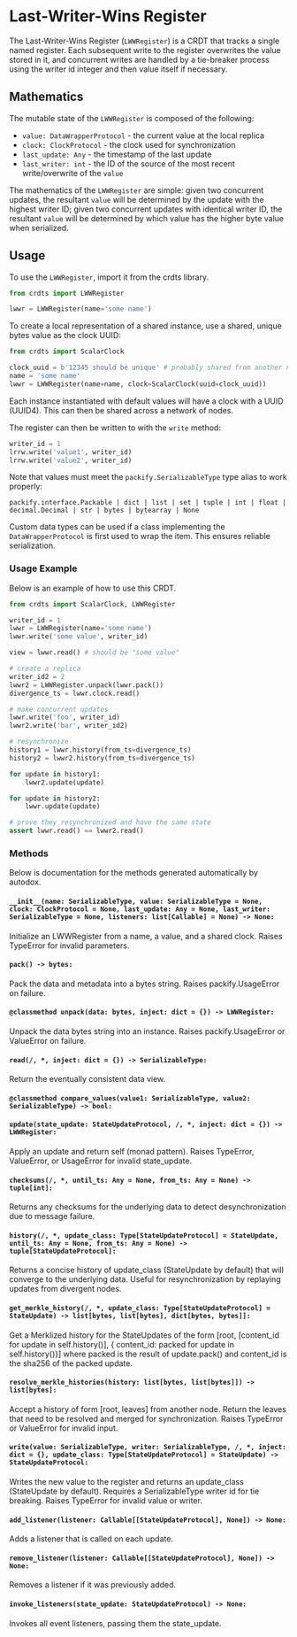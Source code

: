 # Last-Writer-Wins Register

The Last-Writer-Wins Register (`LWWRegister`) is a CRDT that tracks a single
named register. Each subsequent write to the register overwrites the value
stored in it, and concurrent writes are handled by a tie-breaker process using
the writer id integer and then value itself if necessary.

## Mathematics

The mutable state of the `LWWRegister` is composed of the following:
- `value: DataWrapperProtocol` - the current value at the local replica
- `clock: ClockProtocol` - the clock used for synchronization
- `last_update: Any` - the timestamp of the last update
- `last_writer: int` - the ID of the source of the most recent write/overwrite
of the `value`

The mathematics of the `LWWRegister` are simple: given two concurrent updates,
the resultant `value` will be determined by the update with the highest writer
ID; given two concurrent updates with identical writer ID, the resultant `value`
will be determined by which value has the higher byte value when serialized.

## Usage

To use the `LWWRegister`, import it from the crdts library.

```python
from crdts import LWWRegister

lwwr = LWWRegister(name='some name')
```

To create a local representation of a shared instance, use a shared, unique
bytes value as the clock UUID:

```python
from crdts import ScalarClock

clock_uuid = b'12345 should be unique' # probably shared from another node
name = 'some name'
lwwr = LWWRegister(name=name, clock=ScalarClock(uuid=clock_uuid))
```

Each instance instantiated with default values will have a clock with a UUID
(UUID4). This can then be shared across a network of nodes.

The register can then be written to with the `write` method:

```python
writer_id = 1
lrrw.write('value1', writer_id)
lrrw.write('value2', writer_id)
```

Note that values must meet the `packify.SerializableType` type alias to work properly:

`packify.interface.Packable | dict | list | set | tuple | int | float | decimal.Decimal | str | bytes | bytearray | None`

Custom data types can be used if a class implementing the `DataWrapperProtocol`
is first used to wrap the item. This ensures reliable serialization.

### Usage Example

Below is an example of how to use this CRDT.

```python
from crdts import ScalarClock, LWWRegister

writer_id = 1
lwwr = LWWRegister(name='some name')
lwwr.write('some value', writer_id)

view = lwwr.read() # should be "some value"

# create a replica
writer_id2 = 2
lwwr2 = LWWRegister.unpack(lwwr.pack())
divergence_ts = lwwr.clock.read()

# make concurrent updates
lwwr.write('foo', writer_id)
lwwr2.write('bar', writer_id2)

# resynchronize
history1 = lwwr.history(from_ts=divergence_ts)
history2 = lwwr2.history(from_ts=divergence_ts)

for update in history1:
    lwwr2.update(update)

for update in history2:
    lwwr.update(update)

# prove they resynchronized and have the same state
assert lwwr.read() == lwwr2.read()
```

### Methods

Below is documentation for the methods generated automatically by autodox.

#### `__init__(name: SerializableType, value: SerializableType = None, clock: ClockProtocol = None, last_update: Any = None, last_writer: SerializableType = None, listeners: list[Callable] = None) -> None:`

Initialize an LWWRegister from a name, a value, and a shared clock. Raises
TypeError for invalid parameters.

#### `pack() -> bytes:`

Pack the data and metadata into a bytes string. Raises packify.UsageError on
failure.

#### `@classmethod unpack(data: bytes, inject: dict = {}) -> LWWRegister:`

Unpack the data bytes string into an instance. Raises packify.UsageError or
ValueError on failure.

#### `read(/, *, inject: dict = {}) -> SerializableType:`

Return the eventually consistent data view.

#### `@classmethod compare_values(value1: SerializableType, value2: SerializableType) -> bool:`

#### `update(state_update: StateUpdateProtocol, /, *, inject: dict = {}) -> LWWRegister:`

Apply an update and return self (monad pattern). Raises TypeError, ValueError,
or UsageError for invalid state_update.

#### `checksums(/, *, until_ts: Any = None, from_ts: Any = None) -> tuple[int]:`

Returns any checksums for the underlying data to detect desynchronization due to
message failure.

#### `history(/, *, update_class: Type[StateUpdateProtocol] = StateUpdate, until_ts: Any = None, from_ts: Any = None) -> tuple[StateUpdateProtocol]:`

Returns a concise history of update_class (StateUpdate by default) that will
converge to the underlying data. Useful for resynchronization by replaying
updates from divergent nodes.

#### `get_merkle_history(/, *, update_class: Type[StateUpdateProtocol] = StateUpdate) -> list[bytes, list[bytes], dict[bytes, bytes]]:`

Get a Merklized history for the StateUpdates of the form [root, [content_id for
update in self.history()], { content_id: packed for update in self.history()}]
where packed is the result of update.pack() and content_id is the sha256 of the
packed update.

#### `resolve_merkle_histories(history: list[bytes, list[bytes]]) -> list[bytes]:`

Accept a history of form [root, leaves] from another node. Return the leaves
that need to be resolved and merged for synchronization. Raises TypeError or
ValueError for invalid input.

#### `write(value: SerializableType, writer: SerializableType, /, *, inject: dict = {}, update_class: Type[StateUpdateProtocol] = StateUpdate) -> StateUpdateProtocol:`

Writes the new value to the register and returns an update_class (StateUpdate by
default). Requires a SerializableType writer id for tie breaking. Raises
TypeError for invalid value or writer.

#### `add_listener(listener: Callable[[StateUpdateProtocol], None]) -> None:`

Adds a listener that is called on each update.

#### `remove_listener(listener: Callable[[StateUpdateProtocol], None]) -> None:`

Removes a listener if it was previously added.

#### `invoke_listeners(state_update: StateUpdateProtocol) -> None:`

Invokes all event listeners, passing them the state_update.
